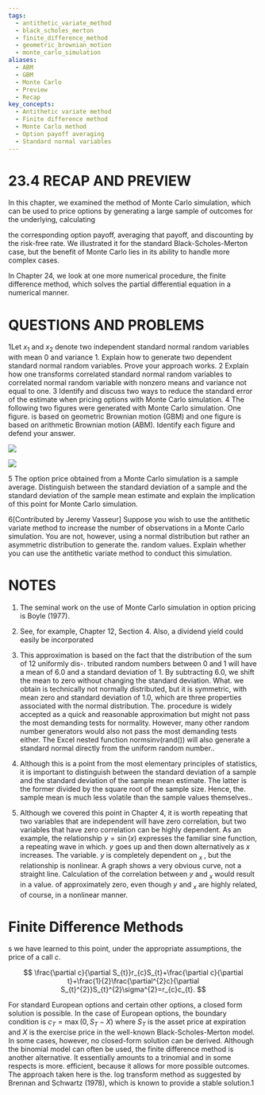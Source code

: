 ```yaml
---
tags:
  - antithetic_variate_method
  - black_scholes_merton
  - finite_difference_method
  - geometric_brownian_motion
  - monte_carlo_simulation
aliases:
  - ABM
  - GBM
  - Monte Carlo
  - Preview
  - Recap
key_concepts:
  - Antithetic variate method
  - Finite difference method
  - Monte Carlo method
  - Option payoff averaging
  - Standard normal variables
---
```


# 23.4 RECAP AND PREVIEW

In this chapter, we examined the method of Monte Carlo simulation, which can be used to price options by generating a large sample of outcomes for the underlying, calculating

the corresponding option payoff, averaging that payoff, and discounting by the risk-free rate. We illustrated it for the standard Black-Scholes-Merton case, but the benefit of Monte Carlo lies in its ability to handle more complex cases.

In Chapter 24, we look at one more numerical procedure, the finite difference method, which solves the partial differential equation in a numerical manner.

# QUESTIONS AND PROBLEMS

1Let $x_{1}$ and $x_{2}$ denote two independent standard normal random variables with mean
0 and variance 1. Explain how to generate two dependent standard normal random variables. Prove your approach works.
2 Explain how one transforms correlated standard normal random variables to correlated normal random variable with nonzero means and variance not equal to one.
3 Identify and discuss two ways to reduce the standard error of the estimate when pricing options with Monte Carlo simulation.
4 The following two figures were generated with Monte Carlo simulation. One figure. is based on geometric Brownian motion (GBM) and one figure is based on arithmetic Brownian motion (ABM). Identify each figure and defend your answer.

![](01f3f1f1a00a48d92bd75298ae981c59e9c6bc1b4b9690c00f3598d7b876c566.jpg)

![](fdc118fc66699ed9a6d5aa78fbe0b8b871c3d13541e806262f6e0d1cb3e3ddd9.jpg)

5 The option price obtained from a Monte Carlo simulation is a sample average. Distinguish between the standard deviation of a sample and the standard deviation of the sample mean estimate and explain the implication of this point for Monte Carlo simulation.

6[Contributed by Jeremy Vasseur] Suppose you wish to use the antithetic variate method to increase the number of observations in a Monte Carlo simulation. You are not, however, using a normal distribution but rather an asymmetric distribution to generate the. random values. Explain whether you can use the antithetic variate method to conduct this simulation.

# NOTES

1. The seminal work on the use of Monte Carlo simulation in option pricing is Boyle (1977).

2. See, for example, Chapter 12, Section 4. Also, a dividend yield could easily be incorporated

3. This approximation is based on the fact that the distribution of the sum of 12 uniformly dis-. tributed random numbers between 0 and 1 will have a mean of 6.0 and a standard deviation of 1. By subtracting 6.0, we shift the mean to zero without changing the standard deviation. What. we obtain is technically not normally distributed, but it is symmetric, with mean zero and standard deviation of 1.0, which are three properties associated with the normal distribution. The. procedure is widely accepted as a quick and reasonable approximation but might not pass the most demanding tests for normality. However, many other random number generators would also not pass the most demanding tests either. The Excel nested function normsinv(rand()) will also generate a standard normal directly from the uniform random number..

4. Although this is a point from the most elementary principles of statistics, it is important to distinguish between the standard deviation of a sample and the standard deviation of the sample mean estimate. The latter is the former divided by the square root of the sample size. Hence, the. sample mean is much less volatile than the sample values themselves..

5. Although we covered this point in Chapter 4, it is worth repeating that two variables that are independent will have zero correlation, but two variables that have zero correlation can be highly dependent. As an example, the relationship $y=\sin(x)$ expresses the familiar sine function, a repeating wave in which. $y$ goes up and then down alternatively as $x$ increases. The variable. $y$ is completely dependent on $_x$ , but the relationship is nonlinear. A graph shows a very obvious curve, not a straight line. Calculation of the correlation between $y$ and $_x$ would result in a value. of approximately zero, even though $y$ and $_x$ are highly related, of course, in a nonlinear manner.

# Finite Difference Methods

s we have learned to this point, under the appropriate assumptions, the price of a call $c.$

$$
\frac{\partial c}{\partial S_{t}}r_{c}S_{t}+\frac{\partial c}{\partial t}+\frac{1}{2}\frac{\partial^{2}c}{\partial S_{t}^{2}}S_{t}^{2}\sigma^{2}=r_{c}c_{t}.
$$

For standard European options and certain other options, a closed form solution is possible. In the case of European options, the boundary condition is $c_{T}=\operatorname*{max}(0,S_{T}-X)$ where $S_{T}$ is the asset price at expiration and $X$ is the exercise price in the well-known Black-Scholes-Merton model. In some cases, however, no closed-form solution can be derived. Although the binomial model can often be used, the finite difference method is another alternative. It essentially amounts to a trinomial and in some respects is more. efficient, because it allows for more possible outcomes. The approach taken here is the. log transform method as suggested by Brennan and Schwartz (1978), which is known to provide a stable solution.1
